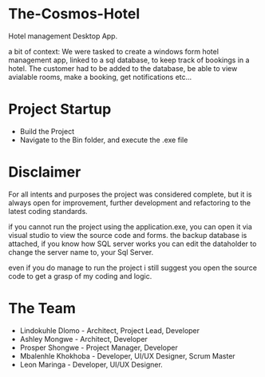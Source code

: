 # The-Cosmos-Hotel
Hotel management Desktop App.

a bit of context:
We were tasked to create a windows form hotel management app, linked to a sql database, to keep track of bookings in a hotel.
The customer had to be added to the database, be able to view avialable rooms, make a booking, get notifications etc...

# Project Startup
* Build the Project
* Navigate to the Bin folder, and execute the .exe file

# Disclaimer
For all intents and purposes the project was considered complete, but it is always open for improvement, further development and refactoring to the latest coding standards.

if you cannot run the project using the application.exe, you can open it via visual studio to view the source code and forms.
the backup database is attached, if you know how SQL server works you can edit the dataholder to change the server name to, 
your Sql Server.

even if you do manage to run the project i still suggest you open the source code to get a grasp of my coding and logic.

# The Team
* Lindokuhle Dlomo - Architect, Project Lead, Developer
* Ashley Mongwe - Architect, Developer
* Prosper Shongwe - Project Manager, Developer
* Mbalenhle Khokhoba - Developer, UI/UX Designer, Scrum Master
* Leon Maringa - Developer, UI/UX Designer.

